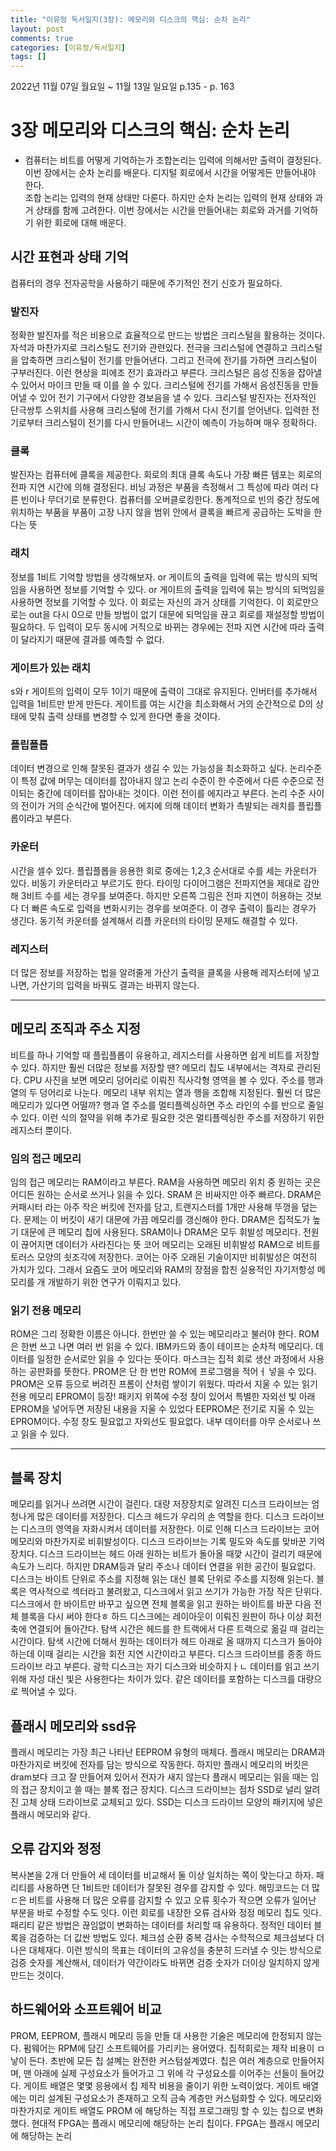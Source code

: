 ```yaml
---
title: "이유정 독서일지(3장): 메모리와 디스크의 핵심: 순차 논리"
layout: post
comments: true
categories: [이유정/독서일지]
tags: []
---
```


2022년 11월 07일 월요일 ~ 11월 13일 일요일 p.135 - p. 163

# 3장 메모리와 디스크의 핵심: 순차 논리 
- 컴퓨터는 비트를 어떻게 기억하는가 
조합논리는 입력에 의해서만 출력이 결정된다. 이번 장에서는 순차 논리를 배운다. 디지털 회로에서 시간을 어떻게든 만들어내야 한다.  
조합 논리는 입력의 현재 상태만 다룬다. 하지만 순차 논리는 입력의 현재 상태와 과거 상태를 함께 고려한다. 
이번 장에서는 시간을 만들어내는 회로와 과거를 기억하기 위한 회로에 대해 배운다.  
## 시간 표현과 상태 기억 
컴퓨터의 경우 전자공학을 사용하기 때문에 주기적인 전기 신호가 필요하다. 
### 발진자 
정확한 발진자를 적은 비용으로 효율적으로 만드는 방법은 크리스털을 활용하는 것이다. 자석과 마찬가지로 크리스털도 전기와 관련있다. 
전극을 크리스털에 연결하고 크리스털을 압축하면 크리스털이 전기를 만들어낸다. 그리고 전극에 전기를 가하면 크리스털이 구부러진다. 이런 현상을 피에조 전기 효과라고 부른다. 
크리스털은 음성 진동을 잡아낼 수 있어서 마이크 만들 때 이를 쓸 수 있다. 크리스털에 전기를 가해서 음성진동을 만들어낼 수 있어 전기 기구에서 다양한 경보음을 낼 수 있다. 
크리스털 발진자는 전자적인 단극쌍투 스위치를 사용해 크리스털에 전기를 가해서 다시 전기를 얻어낸다. 입력한 전기로부터 크리스털이 전기를 다시 만들어내느 시간이 예측이 가능하며 매우 정확하다. 
### 클록
발진자는 컴퓨터에 클록을 제공한다. 회로의 최대 클록 속도나 가장 빠른 템포는 회로의 전파 지연 시간에 의해 결정된다. 비닝 과정은 부품을 측정해서 그 특성에 따라 여러 다른 빈이나 무더기로 분류한다.
컴퓨터를 오버클로킹한다. 통계적으로 빈의 중간 정도에 위치하는 부품을 부품이 고장 나지 않을 범위 안에서 클록을 빠르게 공급하는 도박을 한다는 뜻
### 래치
정보를 1비트 기억할 방법을 생각해보자. or 게이트의 출력을 입력에 묶는 방식의 되먹임을 사용하면 정보를 기억할 수 있다. or 게이트의 출력을 입력에 묶는 방식의 되먹임을 사용하면 정보를 기억할 수 있다.
이 회로는 자신의 과거 상태를 기억한다. 이 회로만으로는 out을 다시 0으로 만들 방법이 없기 대문에 되먹임을 끊고 회로를 재설정할 방법이 필요하다. 
두 입력이 모두 동시에 거직으로 바뀌는 경우에는 전파 지연 시간에 따라 출력이 달라지기 때문에 결과를 예측할 수 없다. 
### 게이트가 있는 래치
s와 r 게이트의 입력이 모두 1이기 때문에 출력이 그대로 유지된다. 인버터를 추가해서 입력을 1비트만 받게 만든다. 게이트를 여는 시간을 최소화해서 거의 순간적으로 D의 상태에 맞춰 출력 상태를 변경할 수 있게 한다면 좋을 것이다. 
### 플립플롭
데이터 변경으로 인해 잘못된 결과가 생길 수 있는 가능성을 최소화하고 싶다. 논리수준이 특정 값에 머무는 데이터를 잡아내지 않고 논리 수준이 한 수준에서 다른 수준으로 전이되는 중간에 데이터를 잡아내는 것이다. 
이런 전이를 에지라고 부른다. 논리 수준 사이의 전이가 거의 순식간에 벌어진다. 에지에 의해 데이터 변화가 촉발되는 래치를 플립플롭이라고 부른다. 
### 카운터
시간을 셀수 있다. 
플립플롭을 응용한 회로 중에는 1,2,3 순서대로 수를 세는 카운터가 있다. 비동기 카운터라고 부르기도 한다. 
타이밍 다이어그램은 전파지연을 제대로 감안해 3비트 수를 세는 경우를 보여준다. 하지만 오른쪽 그림은 전파 지연이 허용하는 것보다 더 빠른 속도로 입력을 변화시키는 경우를 보여준다. 
이 경우 출력이 틀리는 경우가 생긴다. 동기적 카운터를 설계해서 리플 카운터의 타이밍 문제도 해결할 수 있다. 
### 레지스터
더 많은 정보를 저장하는 법을 알려줄게
가산기 출력을 클록을 사용해 레지스터에 넣고 나면, 가산기의 입력을 바꿔도 결과는 바뀌지 않는다. 
- - -

## 메모리 조직과 주소 지정
비트를 하나 기억할 때 플립플롭이 유용하고, 레지스터를 사용하면 쉽게 비트를 저장할 수 있다. 하지만 훨씬 더많은 정보를 저장할 땐? 
메모리 칩도 내부에서는 격자로 관리된다. CPU 사진을 보면 메모리 덩어리로 이뤄진 직사각형 영역을 볼 수 있다. 
주소를 행과 열의 두 덩어리로 나눈다. 메모리 내부 위치는 열과 행을 조합해 지정된다. 훨씬 더 많은 메모리가 있다면 어떨까? 
행과 열 주소를 멀티플렉싱하면 주소 라인의 수를 반으로 줄일 수 있다. 이런 식의 절약을 위해 추가로 필요한 것은 멀티플렉싱한 주소를 저장하기 위한 레지스터 뿐이다. 

### 임의 접근 메모리 
임의 접근 메모리는 RAM이라고 부른다. RAM을 사용하면 메모리 위치 중 원하는 곳은 어디든 원하는 순서로 쓰거나 읽을 수 있다. 
SRAM 은 비싸지만 아주 빠르다. 
DRAM은 커패시터 라는 아주 작은 버킷에 전자를 담고, 트랜지스터를 1개만 사용해 뚜껑을 덮는다. 문제는 이 버킷이 새기 대문에 가끔 메모리를 갱신해야 한다. 
DRAM은 집적도가 높기 대문에 큰 메모리 칩에 사용된다. 
SRAM이나 DRAM은 모두 휘발성 메모리다. 전원이 끊어지면 데이터가 사라진다는 뜻 
코어 메모리는 오래된 비휘발성 RAM으로 비트를 토러스 모양의 쇳조각에 저장한다. 코어는 아주 오래된 기술이지만 비휘발성은 여전히 가치가 있다. 그래서 요즘도 코어 메모리와 RAM의 장점을 합친 실용적인 자기저항성 메모리를 개
개발하기 위한 연구가 이뤄지고 있다.
### 읽기 전용 메모리
ROM은 그리 정확한 이름은 아니다. 한번만 쓸 수 있는 메모리라고 불러야 한다. ROM은 한번 쓰고 나면 여러 번 읽을 수 있다. 
IBM카드와 종이 테이프는 순차적 메모리다. 데이터를 일정한 순서로만 읽을 수 있다는 뜻이다. 
마스크는 집적 회로 생산 과정에서 사용하는 공판화를 뜻한다. 
PROM은 단 한 번만 ROM에 프로그램을 적어ㅓ 넣을 수 있다. PROM은 오류 등으로 버려진 프롬이 산처럼 쌓이기 위웠다. 따라서 
지울 수 있는 읽기 전용 메모리 EPROM이 등장! 패키지 위쪽에 수정 창이 있어서 특별한 자외선 빛 아래 EPROM을 넣어두면 저장된 내용을 지울 수 있었다 
EEPROM은 전기로 지울 수 있는 EPROM이다. 수정 창도 필요없고 자외선도 필요없다. 내부 데이터를 아무 순서로나 쓰고 읽을 수 있다. 
- - -

## 블록 장치 
메모리를 읽거나 쓰려면 시간이 걸린다. 대량 저장장치로 알려진 디스크 드라이브는 엄청나게 많은 데이터를 저장한다. 디스크 헤드가 우리의 손 역할을 한다. 
디스크 드라이브는 디스크의 영역을 자화시켜서 데이터를 저장한다. 이로 인해 디스크 드라이브는 코어 메모리와 마찬가지로 비휘발성이다. 
디스크 드라이브는 기록 밀도와 속도를 맞바꾼 기억장치다. 디스크 드라이브는 헤드 아래 원하는 비트가 돌아올 때깢 시간이 걸리기 때문에 속도가 느리다. 
하지만 DRAM등과 달리 주소나 데이터 연결을 위한 공간이 필요없다.
디스크는 바이트 단위로 주소를 지정해 읽는 대신 블록 단위로 주소를 지정해 읽는다. 
블록은 역사적으로 섹터라고 불려왔고, 디스크에서 읽고 쓰기가 가능한 가장 작은 단위다. 디스크에서 한 바이트만 바꾸고 싶으면 전체 블록을 읽고 원하는 바이트를 바꾼 다음 전체 블록을 다시 써야 한다ㅎ
하드 디스크에는 레이아웃이 이뤄진 원판이 하나 이상 회전축에 연결되어 돌아간다. 
탐색 시간은 헤드를 한 트랙에서 다른 트랙으로 옮길 때 걸리는 시간이다. 탐색 시간에 더해서 원하는 데이터가 헤드 아래로 올 때까지 디스크가 돌아야 하는데 이때 걸리는 시간을 회전 지연 시간이라고 부른다. 
디스크 드라이브를 종종 하드 드라이브 라고 부른다. 
광학 디스크는 자기 디스크와 비슷하지ㅏㄴ 데이터를 읽고 쓰기 위해 자성 대신 빛은 사용한다는 차이가 있다. 
같은 데이터를 포함하는 디스크를 대량으로 찍어낼 수 있다.

## 플래시 메모리와 ssd유
플래시 메모리는 가장 최근 나타난 EEPROM 유형의 매체다. 플래시 메모리는 DRAM과 마찬가지로 버킷에 전자를 담는 방식으로 작동한다. 하지만 플래시 메모리의 버킷은 dram보다 크고 잘 만들어져 있어서 전자가 새지 않는다 
플래시 메모리는 읽을 때는 임의 접근 장치이고 쓸 때는 블록 접근 장치다. 
디스크 드라이브는 점차 SSD로 널리 알려진 고체 상태 드라이브로 교체되고 있다. SSD는 디스크 드라이브 모양의 패키지에 넣은 플래시 메모리와 같다. 

## 오류 감지와 정정
복사본을 2개 더 만들어 세 데이터를 비교해서 둘 이상 일치하는 쪽이 맞는다고 하자. 패리티를 사용하면 단 1비트만 데이터가 잘못된 경우를 감지할 수 있다. 
해밍코드는 더 많ㄷ은 비트를 사용해 더 많은 오류를 감지할 수 있고 오류 횟수가 작으면 오류가 일어난 부분을 바로 수정할 수도 잇다. 이런 회로를 내장한 오류 검사와 정정 메모리 칩도 잇다. 
패리티 같은 방법은 끊임없이 변화하는 데이터를 처리할 때 유용하다. 
정적인 데이터 블록을 검증하는 더 값싼 방법도 있다. 체크섬 
순환 중복 검사는 수학적으로 체크섬보다 더 나은 대체재다. 이런 방식의 목표는 데이터의 고유성을 충분히 드러낼 수 잇는 방식으로 검증 숫자를 계산해서, 
데이터가 약간이라도 바뀌면 검증 숫자가 더이상 일치하지 않게 만드는 것이다. 

## 하드웨어와 소프트웨어 비교 
PROM, EEPROM, 플래시 메모리 등을 만들 대 사용한 기술은 메모리에 한정되지 않는다. 
펌웨어는 RPM에 담긴 소프트웨어를 가리키는 용어였다. 
집적회로는 제작 비용이 ㅁ낳이 든다. 초반에 모든 칩 설꼐는 완전한 커스텀설계였다. 칩은 여러 계층으로 만들어지며, 맨 아래에 실제 구성요소가 들어가고 그 위에 각 
구성요소를 이어주는 선들이 들어갔다. 게이트 배열은 몇몇 응용에서 칩 제작 비용을 줄이기 위한 노력이었다.
게이트 배열에는 미리 설계된 구성요소가 존재하고 오직 금속 계층만 커스텀화할 수 있다. 메모리와 마찬가지로 게이트 배열도 PROM 에 해당하는 직접 프로그래밍 할 수 있는 칩으로 변화했다.
현대적 FPGA는 플래시 메모리에 해당하는 논리 칩이다. 
FPGA는 플래시 메모리에 해당하는 논리 
